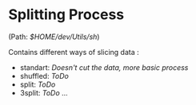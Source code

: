 # Splitting Process
(Path: *$HOME/dev/Utils/sh*)

Contains different ways of slicing data :
- standart: *Doesn't cut the data, more basic process*
- shuffled:  *ToDo*
- split: *ToDo*
- 3split: *ToDo*
...